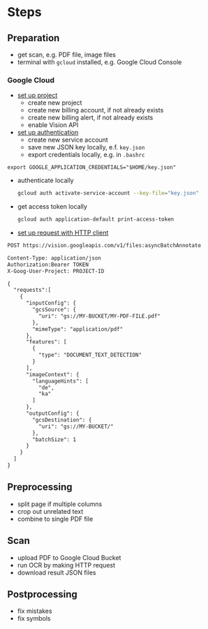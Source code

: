 # Steps



## Preparation

- get scan, e.g. PDF file, image files
- terminal with `gcloud` installed, e.g. Google Cloud Console

### Google Cloud

- [set up project](https://cloud.google.com/vision/docs/setup)
  - create new project
  - create new billing account, if not already exists
  - create new billing alert, if not already exists
  - enable Vision API
- [set up authentication](https://cloud.google.com/docs/authentication/production)
  - create new service account
  - save new JSON key locally, e.f. `key.json`
  - export credentials locally, e.g. in `.bashrc`
```
export GOOGLE_APPLICATION_CREDENTIALS="$HOME/key.json"
```
  - authenticate locally
    ```sh
    gcloud auth activate-service-account --key-file="key.json"
    ```
  - get access token locally
    ```sh
    gcloud auth application-default print-access-token
    ```
- [set up request with HTTP client](https://cloud.google.com/vision/docs/pdf)

```txt
POST https://vision.googleapis.com/v1/files:asyncBatchAnnotate

Content-Type: application/json
Authorization:Bearer TOKEN
X-Goog-User-Project: PROJECT-ID

{
  "requests":[
    {
      "inputConfig": {
        "gcsSource": {
          "uri": "gs://MY-BUCKET/MY-PDF-FILE.pdf"
        },
        "mimeType": "application/pdf"
      },
      "features": [
        {
          "type": "DOCUMENT_TEXT_DETECTION"
        }
      ],
      "imageContext": {
        "languageHints": [
          "de",
          "ka"
        ]
      },
      "outputConfig": {
        "gcsDestination": {
          "uri": "gs://MY-BUCKET/"
        },
        "batchSize": 1
      }
    }
  ]
}
```



## Preprocessing

- split page if multiple columns
- crop out unrelated text
- combine to single PDF file



## Scan

- upload PDF to Google Cloud Bucket
- run OCR by making HTTP request
- download result JSON files



## Postprocessing

- fix mistakes
- fix symbols